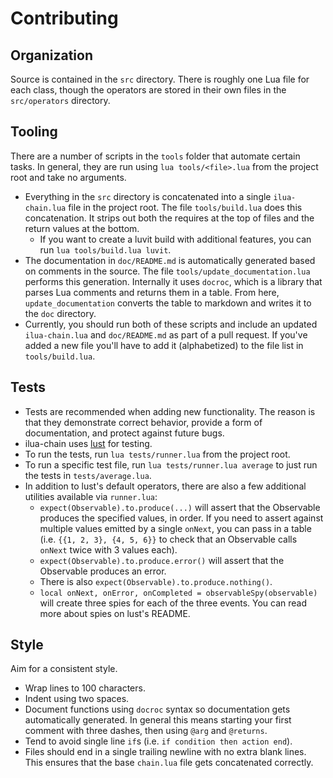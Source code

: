 Contributing
===

Organization
---

Source is contained in the `src` directory.  There is roughly one Lua file for each class, though the operators are stored in their own files in the `src/operators` directory.

Tooling
---

There are a number of scripts in the `tools` folder that automate certain tasks.  In general, they are run using `lua tools/<file>.lua` from the project root and take no arguments.

- Everything in the `src` directory is concatenated into a single `ilua-chain.lua` file in the project root.  The file `tools/build.lua` does this concatenation.  It strips out both the requires at the top of files and the return values at the bottom.
  - If you want to create a luvit build with additional features, you can run `lua tools/build.lua luvit`.
- The documentation in `doc/README.md` is automatically generated based on comments in the source.  The file `tools/update_documentation.lua` performs this generation.  Internally it uses `docroc`, which is a library that parses Lua comments and returns them in a table.  From here, `update_documentation` converts the table to markdown and writes it to the `doc` directory.
- Currently, you should run both of these scripts and include an updated `ilua-chain.lua` and `doc/README.md` as part of a pull request.  If you've added a new file you'll have to add it (alphabetized) to the file list in `tools/build.lua`.

Tests
---

- Tests are recommended when adding new functionality.  The reason is that they demonstrate correct behavior, provide a form of documentation, and protect against future bugs.
- ilua-chain uses [lust](https://github.com/bjornbytes/lust) for testing.
- To run the tests, run `lua tests/runner.lua` from the project root.
- To run a specific test file, run `lua tests/runner.lua average` to just run the tests in `tests/average.lua`.
- In addition to lust's default operators, there are also a few additional utilities available via `runner.lua`:
  - `expect(Observable).to.produce(...)` will assert that the Observable produces the specified values, in order.  If you need to assert against multiple values emitted by a single `onNext`, you can pass in a table (i.e. `{{1, 2, 3}, {4, 5, 6}}` to check that an Observable calls `onNext` twice with 3 values each).
  - `expect(Observable).to.produce.error()` will assert that the Observable produces an error.
  - There is also `expect(Observable).to.produce.nothing()`.
  - `local onNext, onError, onCompleted = observableSpy(observable)` will create three spies for each of the three events.  You can read more about spies on lust's README.

Style
---

Aim for a consistent style.

- Wrap lines to 100 characters.
- Indent using two spaces.
- Document functions using `docroc` syntax so documentation gets automatically generated.  In general this means starting your first comment with three dashes, then using `@arg` and `@returns`.
- Tend to avoid single line `if`s (i.e. `if condition then action end`).
- Files should end in a single trailing newline with no extra blank lines.  This ensures that the base `chain.lua` file gets concatenated correctly.
